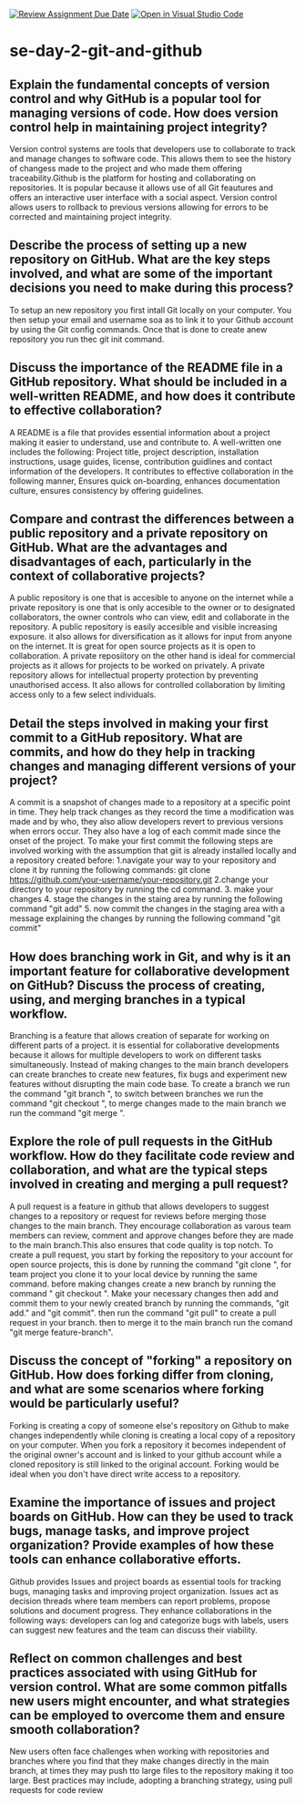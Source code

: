 [![Review Assignment Due Date](https://classroom.github.com/assets/deadline-readme-button-22041afd0340ce965d47ae6ef1cefeee28c7c493a6346c4f15d667ab976d596c.svg)](https://classroom.github.com/a/8wgCKhpZ)
[![Open in Visual Studio Code](https://classroom.github.com/assets/open-in-vscode-2e0aaae1b6195c2367325f4f02e2d04e9abb55f0b24a779b69b11b9e10269abc.svg)](https://classroom.github.com/online_ide?assignment_repo_id=18437073&assignment_repo_type=AssignmentRepo)
# se-day-2-git-and-github

## Explain the fundamental concepts of version control and why GitHub is a popular tool for managing versions of code. How does version control help in maintaining project integrity?
Version control systems are tools that developers use to collaborate to track and manage changes to software code. This allows them to see the history of changess made to the project and who made them offering traceability.Github is the platform for hosting and collaborating on repositories. It is popular because it allows use of all Git feautures and offers an interactive user interface with a social aspect. Version control allows users to rollback to previous versions allowing for errors to be corrected and maintaining project integrity.

## Describe the process of setting up a new repository on GitHub. What are the key steps involved, and what are some of the important decisions you need to make during this process?
To setup an new repository you first intall Git locally on your computer. You then setup your email and username soa as to link it to your Github account by using the Git config commands. Once that is done to create anew repository you run thec git init command.

## Discuss the importance of the README file in a GitHub repository. What should be included in a well-written README, and how does it contribute to effective collaboration?
A README is a file that provides essential information about a project making it easier to understand, use and contribute to. A well-written one includes the following: Project title, project description, installation instructions, usage guides, license, contribution guidlines and contact information of the developers. It contributes to effective collaboration in the following manner, Ensures quick on-boarding, enhances documentation culture, ensures consistency by offering guidelines.

## Compare and contrast the differences between a public repository and a private repository on GitHub. What are the advantages and disadvantages of each, particularly in the context of collaborative projects?
A public repository is one that is accesible to anyone on the internet while a private repository is one that is only accesible to the owner or to designated collaborators, the owner controls who can view, edit and collaborate in the repository.
A public repository is easily accesible and visible increasing exposure. it also allows for diversification as it allows for input from anyone on the internet. It is great for open source projects as it is open to collaboration. A private reposiitory on the other hand is ideal for commercial projects as it allows for projects to be worked on privately. A private repository allows for intellectual property protection by preventing unauthorised access. It also allows for controlled collaboration by limiting access only to a few select individuals.

## Detail the steps involved in making your first commit to a GitHub repository. What are commits, and how do they help in tracking changes and managing different versions of your project?
A commit is a snapshot of changes made to a repository at a specific point in time. They help track changes as they record the time a modification was made and by who, they also allow developers revert to previous versions when errors occur.
They also have a log of each commit made since the onset of the project. To make your first commit the following steps are involved working with the assumption that giit is already installed locally and a repository created before:
1.navigate your way to your repository and clone it by running the following commands: git clone https://github.com/your-username/your-repository.git
2.change your directory to your repository by running the cd command.
3. make your changes
4. stage the changes in the staing area by running the following command "git add"
5. now commit the changes in the staging area with a message explaining the changes by running the following command "git commit"

## How does branching work in Git, and why is it an important feature for collaborative development on GitHub? Discuss the process of creating, using, and merging branches in a typical workflow.
Branching is a feature that allows creation of separate for working on different parts of a project. it is essential for collaborative developments because it allows for multiple developers to work on different tasks simultaneously. Instead of making changes to the main branch developers can create branches to create new features, fix bugs and experiment new features without disrupting the main code base. To create a branch we run the command "git branch <branch-name>", to switch between branches we run the command "git checkout <branch-name>", to merge changes made to the main branch we run the command "git merge <branch-name>".

## Explore the role of pull requests in the GitHub workflow. How do they facilitate code review and collaboration, and what are the typical steps involved in creating and merging a pull request?
A pull request is a feature in github that allows developers to suggest changes to a repository or request for reviews before merging those changes to the main branch. They encourage collaboration as varous team members can review, comment and approve changes before they are made to the main branch.This also ensures that code quality is top notch. To create a pull request, you start by forking the repository to your account for open source projects, this is done by running the command "git clone <your repository link>", for team project you clone it to your local device by running the same command. before making changes create a new branch by running the command " git checkout <branch-name>". Make your necessary changes then add and commit them to your newly created branch by running the commands, "git add." and "git commit". then run the command "git pull" to create a pull request in your branch. then to merge it to the main branch run the comand "git merge feature-branch".

## Discuss the concept of "forking" a repository on GitHub. How does forking differ from cloning, and what are some scenarios where forking would be particularly useful?
Forking is creating a copy of someone else's repository on Github to make changes independently while cloning is creating a local copy of a repository on your computer. When you fork a repository it becomes independent of the original owner's account and is linked to your github account while a cloned repository is still linked to the original account. Forking would be ideal when you don't have direct write access to a repository.

## Examine the importance of issues and project boards on GitHub. How can they be used to track bugs, manage tasks, and improve project organization? Provide examples of how these tools can enhance collaborative efforts.
Github provides Issues and project boards as essential tools for tracking bugs, managing tasks and improving project organization. Issues act as decision threads where team members can report problems, propose solutions and document progress.
They enhance collaborations in the following ways: developers can log and categorize bugs with labels, users can suggest new features and the team can discuss their viability.
## Reflect on common challenges and best practices associated with using GitHub for version control. What are some common pitfalls new users might encounter, and what strategies can be employed to overcome them and ensure smooth collaboration?
New users often face challenges when working with repositories and branches where you find that they make changes directly in the main branch, at times they may push tto large files to the repository making it too large. Best practices may include, adopting a branching strategy, using pull requests for code review

